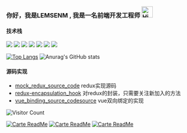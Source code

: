 
<div>
  <h3>
    你好，我是LEMSENM , 我是一名前端开发工程师
  <img src="https://emojis.slackmojis.com/emojis/images/1588866973/8934/hellokittydance.gif?1588866973" alt="Hi" width="30" />
</h3>


<h4>技术栈</h4>

![](https://img.shields.io/badge/-Nodejs-43853d?style=flat-square&logo=Node.js&logoColor=white) ![](https://img.shields.io/badge/-JavaScript-e5cd0c?style=flat-square&logo=JavaScript&labelColor=f7df1e&logoColor=000) ![](https://img.shields.io/badge/-TypeScript-3178C6?style=flat-square&logo=TypeScript&logoColor=white&color=blue) ![](https://img.shields.io/badge/-Vue.js-29beb0?style=flat-square&logo=vue.js&labelColor=ffffff&color=4FC08D) ![](https://img.shields.io/badge/-React-29beb0?style=flat-square&logo=React&labelColor=ffffff&color=61DAFB) ![](https://img.shields.io/badge/-WebPack-1C78C0?style=flat-square&logo=WebPack&logoColor=white) ![](https://img.shields.io/badge/-MiniProgram-008000?style=flat-square&logo=WeChat&labelColor=fff&color=07C160)

[![Top Langs](https://github-readme-stats.vercel.app/api/top-langs/?username=LENSENM&theme=blueberry&langs_count=8&layout=donut)](https://github.com/LENSENM/github-readme-stats)
![Anurag's GitHub stats](https://github-readme-stats.vercel.app/api?username=LENSENM&theme=blueberry&show_icons=true)

<h4>源码实现</h4>

- [mock_redux_source_code](https://github.com/LENSENM/mock_redux_source_code) redux实现源码
- [redux-encapsulation_hook](https://github.com/LENSENM/https://github.com/LENSENM/redux-encapsulation_hook) 对redux的封装，只需要关注新加入的方法  
- [vue_binding_source_codesource](https://github.com/LENSENM/vue_binding_source_codesource) vue双向绑定的实现


![Visitor Count](https://profile-counter.glitch.me/LENSENM/count.svg)

[![Carte ReadMe](https://github-readme-stats.vercel.app/api/pin/?username=LENSENM&repo=mock_redux_source_code)](https://github.com/LENSENM/mock_redux_source_code)
[![Carte ReadMe](https://github-readme-stats.vercel.app/api/pin/?username=LENSENM&repo=redux-encapsulation_hook)](https://github.com/LENSENM/redux-encapsulation_hook)
[![Carte ReadMe](https://github-readme-stats.vercel.app/api/pin/?username=LENSENM&vue_binding_source_codesource)](https://github.com/LENSENM/vue_binding_source_codesource)




</div>



   
